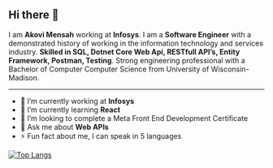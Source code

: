 
## Hi there 👋

I am **Akovi Mensah** working at **Infosys**. I am a **Software Engineer** with a demonstrated history of working in the information technology and services industry. **Skilled in SQL, Dotnet Core Web Api, RESTfull API’s, Entity Framework, Postman, Testing**. Strong engineering professional with a Bachelor of Computer Computer Science from University of Wisconsin-Madison.


---

- 🔭 I’m currently working at **Infosys**
- 🌱 I’m currently learning **React**
- 👯 I’m looking to complete a Meta Front End Development Certificate
- 💬 Ask me about **Web APIs**
- ⚡ Fun fact about me, I can speak in 5 languages

[![Top Langs](https://github-readme-stats.vercel.app/api/top-langs/?username=AkoviMensah)](https://github.com/AkoviMensah/github-readme-stats)
